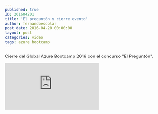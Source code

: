 ```yaml
---
published: true
ID: 201604201
title: 'El preguntón y cierre evento'
author: fernandoescolar
post_date: 2016-04-20 00:00:00
layout: post
categories: video
tags: azure bootcamp
---
```


Cierre del Global Azure Bootcamp 2016 con el concurso "El Preguntón".<!--break-->

<iframe class="youtube" src="https://channel9.msdn.com/Events/Microsoft-Spain-Events/Global-Azure-BootCamp-2016/El-preguntn-y-cierre-evento/player" allowFullScreen frameBorder="0" title="El preguntón y cierre evento - Microsoft Channel 9 Video"></iframe>
